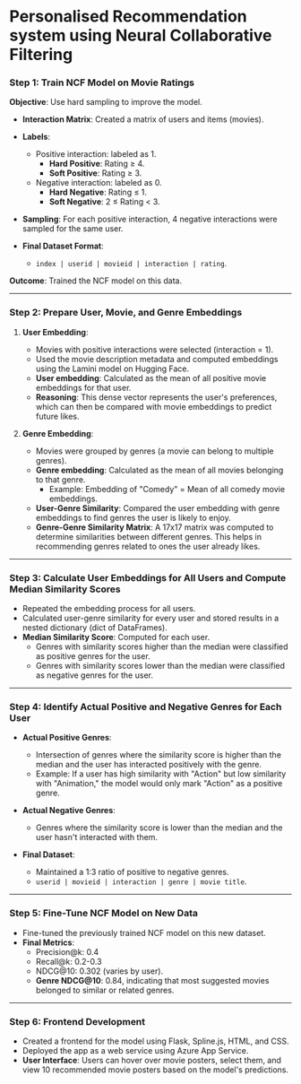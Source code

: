 # Personalised Recommendation system using Neural Collaborative Filtering


### Step 1: Train NCF Model on Movie Ratings
**Objective**: Use hard sampling to improve the model.

- **Interaction Matrix**: Created a matrix of users and items (movies).
- **Labels**: 
  - Positive interaction: labeled as 1.
    - **Hard Positive**: Rating ≥ 4.
    - **Soft Positive**: Rating ≥ 3.
  - Negative interaction: labeled as 0.
    - **Hard Negative**: Rating ≤ 1.
    - **Soft Negative**: 2 ≤ Rating < 3.

- **Sampling**: For each positive interaction, 4 negative interactions were sampled for the same user. 
- **Final Dataset Format**: 
  - `index | userid | movieid | interaction | rating`.

**Outcome**: Trained the NCF model on this data.

---

### Step 2: Prepare User, Movie, and Genre Embeddings
1. **User Embedding**:
   - Movies with positive interactions were selected (interaction = 1).
   - Used the movie description metadata and computed embeddings using the Lamini model on Hugging Face.
   - **User embedding**: Calculated as the mean of all positive movie embeddings for that user.
   - **Reasoning**: This dense vector represents the user's preferences, which can then be compared with movie embeddings to predict future likes.

2. **Genre Embedding**:
   - Movies were grouped by genres (a movie can belong to multiple genres).
   - **Genre embedding**: Calculated as the mean of all movies belonging to that genre.
     - Example: Embedding of "Comedy" = Mean of all comedy movie embeddings.
   - **User-Genre Similarity**: Compared the user embedding with genre embeddings to find genres the user is likely to enjoy.
   - **Genre-Genre Similarity Matrix**: A 17x17 matrix was computed to determine similarities between different genres. This helps in recommending genres related to ones the user already likes.

---

### Step 3: Calculate User Embeddings for All Users and Compute Median Similarity Scores
- Repeated the embedding process for all users.
- Calculated user-genre similarity for every user and stored results in a nested dictionary (dict of DataFrames).
- **Median Similarity Score**: Computed for each user.
  - Genres with similarity scores higher than the median were classified as positive genres for the user.
  - Genres with similarity scores lower than the median were classified as negative genres for the user.

---

### Step 4: Identify Actual Positive and Negative Genres for Each User
- **Actual Positive Genres**: 
  - Intersection of genres where the similarity score is higher than the median and the user has interacted positively with the genre.
  - Example: If a user has high similarity with "Action" but low similarity with "Animation," the model would only mark "Action" as a positive genre.

- **Actual Negative Genres**:
  - Genres where the similarity score is lower than the median and the user hasn't interacted with them.

- **Final Dataset**:
  - Maintained a 1:3 ratio of positive to negative genres.
  - `userid | movieid | interaction | genre | movie title`.

---

### Step 5: Fine-Tune NCF Model on New Data
- Fine-tuned the previously trained NCF model on this new dataset.
- **Final Metrics**:
  - Precision@k: 0.4
  - Recall@k: 0.2-0.3
  - NDCG@10: 0.302 (varies by user).
  - **Genre NDCG@10**: 0.84, indicating that most suggested movies belonged to similar or related genres.

---

### Step 6: Frontend Development
- Created a frontend for the model using Flask, Spline.js, HTML, and CSS.
- Deployed the app as a web service using Azure App Service.
- **User Interface**: Users can hover over movie posters, select them, and view 10 recommended movie posters based on the model's predictions.


